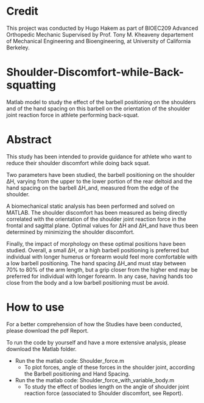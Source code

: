 # Credit
This project was conducted by Hugo Hakem as part of BIOEC209 Advanced Orthopedic Mechanic Supervised by Prof. Tony M. Kheaveny departement of Mechanical Engineering and Bioengineering, at University of California Berkeley. 

# Shoulder-Discomfort-while-Back-squatting
Matlab model to study the effect of the barbell positioning on the shoulders and of the hand spacing on this barbell on the orientation of the shoulder joint reaction force in athlete performing back-squat.

# Abstract

This study has been intended to provide guidance for athlete who want to reduce their shoulder discomfort while doing back squat. 

Two parameters have been studied, the barbell positioning on the shoulder ∆H, varying from the upper to the lower portion of the rear deltoid and the hand spacing on the barbell ∆H_and, measured from the edge of the shoulder. 

A biomechanical static analysis has been performed and solved on MATLAB. The shoulder discomfort has been measured as being directly correlated with the orientation of the shoulder joint reaction force in the frontal and sagittal plane. Optimal values for ∆H and ∆H_and have thus been determined by minimizing the shoulder discomfort. 

Finally, the impact of morphology on these optimal positions have been studied. Overall, a small ∆H, or a high barbell positioning is preferred but individual with longer humerus or forearm would feel more comfortable with a low barbell positioning. The hand spacing ∆H_and must stay between 70% to 80% of the arm length, but a grip closer from the higher end may be preferred for individual with longer forearm. 
In any case, having hands too close from the body and a low barbell positioning must be avoid. 

# How to use

For a better comprehension of how the Studies have been conducted, please download the pdf Report. 

To run the code by yourself and have a more extensive analysis, please download the Matlab folder.

- Run the the matlab code: Shoulder_force.m
	- To plot forces, angle of these forces in the shoulder joint, according the Barbell positioning and Hand Spacing.
- Run the the matlab code: Shoulder_force_with_variable_body.m
	- To study the effect of bodies length on the angle of shoulder joint reaction force (associated to Shoulder discomfort, see Report). 
